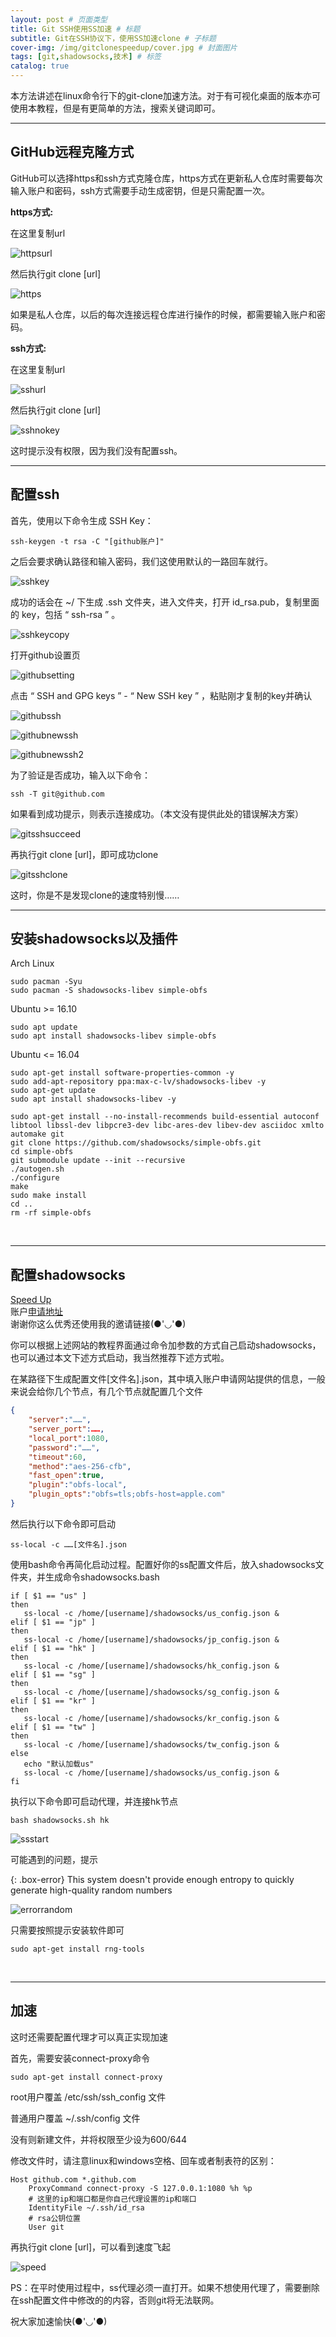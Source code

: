 ```yaml
---
layout: post # 页面类型
title: Git SSH使用SS加速 # 标题
subtitle: Git在SSH协议下，使用SS加速clone # 子标题
cover-img: /img/gitclonespeedup/cover.jpg # 封面图片
tags: [git,shadowsocks,技术] # 标签
catalog: true
---
```

本方法讲述在linux命令行下的git-clone加速方法。对于有可视化桌面的版本亦可使用本教程，但是有更简单的方法，搜索关键词即可。  

---

## GitHub远程克隆方式  

GitHub可以选择https和ssh方式克隆仓库，https方式在更新私人仓库时需要每次输入账户和密码，ssh方式需要手动生成密钥，但是只需配置一次。  

**https方式:**  

在这里复制url  

![httpsurl](/img/gitclonespeedup/https.png)  
  
然后执行git clone [url]  

![https](/img/gitclonespeedup/githubhttps.png)  
  
如果是私人仓库，以后的每次连接远程仓库进行操作的时候，都需要输入账户和密码。  

**ssh方式:**  

在这里复制url  

![sshurl](/img/gitclonespeedup/ssh.png)  
  
然后执行git clone [url]  

![sshnokey](/img/gitclonespeedup/sshnokey.png)  
  
这时提示没有权限，因为我们没有配置ssh。  

---

## 配置ssh

首先，使用以下命令生成 SSH Key：  

```shell
ssh-keygen -t rsa -C "[github账户]"
```

之后会要求确认路径和输入密码，我们这使用默认的一路回车就行。  

![sshkey](/img/gitclonespeedup/sshkey.png)  

成功的话会在 ~/ 下生成 .ssh 文件夹，进入文件夹，打开 id_rsa.pub，复制里面的 key，包括 “ ssh-rsa ” 。  

![sshkeycopy](/img/gitclonespeedup/sshkeycopy.png)  
  
打开github设置页  

![githubsetting](/img/gitclonespeedup/githubsetting.png)  

点击 “ SSH and GPG keys ” - “ New SSH key ” ，粘贴刚才复制的key并确认  

![githubssh](/img/gitclonespeedup/githubssh.png)  

![githubnewssh](/img/gitclonespeedup/githubnewssh.png)  

![githubnewssh2](/img/gitclonespeedup/githubnewssh2.png)  
  
为了验证是否成功，输入以下命令：  

```shell
ssh -T git@github.com
```

如果看到成功提示，则表示连接成功。（本文没有提供此处的错误解决方案）  

![gitsshsucceed](/img/gitclonespeedup/gitsshsucceed.png)  
  
再执行git clone [url]，即可成功clone  

![gitsshclone](/img/gitclonespeedup/gitsshclone.png)  
  
这时，你是不是发现clone的速度特别慢……  

---

## 安装shadowsocks以及插件

Arch Linux

```shell
sudo pacman -Syu
sudo pacman -S shadowsocks-libev simple-obfs
```

Ubuntu >= 16.10

```shell
sudo apt update
sudo apt install shadowsocks-libev simple-obfs
```

Ubuntu <= 16.04

```shell
sudo apt-get install software-properties-common -y
sudo add-apt-repository ppa:max-c-lv/shadowsocks-libev -y
sudo apt-get update
sudo apt install shadowsocks-libev -y

sudo apt-get install --no-install-recommends build-essential autoconf libtool libssl-dev libpcre3-dev libc-ares-dev libev-dev asciidoc xmlto automake git
git clone https://github.com/shadowsocks/simple-obfs.git
cd simple-obfs
git submodule update --init --recursive
./autogen.sh
./configure
make
sudo make install
cd ..
rm -rf simple-obfs
```

&nbsp;  

---

## 配置shadowsocks  

[Speed Up](/2020-06-15-speedup)  
账户[申请地址](https://www.yunkly.com/home/ref/8278528127)  
谢谢你这么优秀还使用我的邀请链接(●'◡'●)

你可以根据上述网站的教程界面通过命令加参数的方式自己启动shadowsocks，也可以通过本文下述方式启动，我当然推荐下述方式啦。  
  
在某路径下生成配置文件[文件名].json，其中填入账户申请网站提供的信息，一般来说会给你几个节点，有几个节点就配置几个文件

```json
{
    "server":"……",
    "server_port":……,
    "local_port":1080,
    "password":"……",
    "timeout":60,
    "method":"aes-256-cfb",
    "fast_open":true,
    "plugin":"obfs-local",
    "plugin_opts":"obfs=tls;obfs-host=apple.com"
}
```

然后执行以下命令即可启动  

```shell
ss-local -c ……[文件名].json
```

使用bash命令再简化启动过程。配置好你的ss配置文件后，放入shadowsocks文件夹，并生成命令shadowsocks.bash

```shell
if [ $1 == "us" ]
then
   ss-local -c /home/[username]/shadowsocks/us_config.json &
elif [ $1 == "jp" ]
then
   ss-local -c /home/[username]/shadowsocks/jp_config.json &
elif [ $1 == "hk" ]
then
   ss-local -c /home/[username]/shadowsocks/hk_config.json &
elif [ $1 == "sg" ]
then
   ss-local -c /home/[username]/shadowsocks/sg_config.json &
elif [ $1 == "kr" ]
then
   ss-local -c /home/[username]/shadowsocks/kr_config.json &
elif [ $1 == "tw" ]
then
   ss-local -c /home/[username]/shadowsocks/tw_config.json &
else
   echo "默认加载us"
   ss-local -c /home/[username]/shadowsocks/us_config.json &
fi
```

执行以下命令即可启动代理，并连接hk节点  

```shell
bash shadowsocks.sh hk
```

![ssstart](/img/gitclonespeedup/ssstart.png)  

可能遇到的问题，提示  

{: .box-error}
This system doesn't provide enough entropy to quickly generate high-quality random numbers  

![errorrandom](/img/gitclonespeedup/errorrandom.png)  

只需要按照提示安装软件即可  

```shell
sudo apt-get install rng-tools
```

&nbsp;  

---

## 加速

这时还需要配置代理才可以真正实现加速  
  
首先，需要安装connect-proxy命令  

```shell
sudo apt-get install connect-proxy
```

root用户覆盖 /etc/ssh/ssh_config 文件  

普通用户覆盖  ~/.ssh/config 文件  

没有则新建文件，并将权限至少设为600/644  

修改文件时，请注意linux和windows空格、回车或者制表符的区别：  

```config
Host github.com *.github.com
    ProxyCommand connect-proxy -S 127.0.0.1:1080 %h %p
    # 这里的ip和端口都是你自己代理设置的ip和端口
    IdentityFile ~/.ssh/id_rsa
    # rsa公钥位置
    User git
```

再执行git clone [url]，可以看到速度飞起  

![speed](/img/gitclonespeedup/speed.png)  

PS：在平时使用过程中，ss代理必须一直打开。如果不想使用代理了，需要删除在ssh配置文件中修改的的内容，否则git将无法联网。  

祝大家加速愉快(●'◡'●)  
